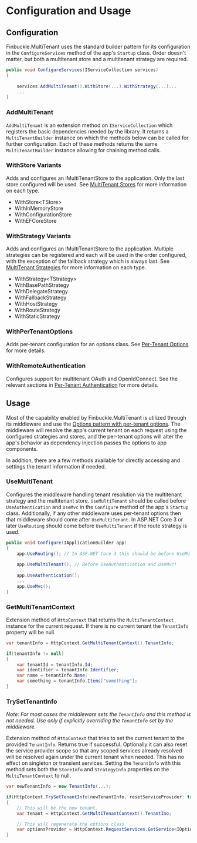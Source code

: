 # Configuration and Usage

## Configuration
Finbuckle.MultiTenant uses the standard builder pattern for its configuration in the `ConfigureServices` method of the app's `Startup` class. Order doesn't matter, but both a multitenant store and a multitenant strategy are required.

```cs
public void ConfigureServices(IServiceCollection services)
{
    ...
    services.AddMultiTenant().WithStore(...).WithStrategy(...)...
    ...
}
```

### AddMultiTenant
`AddMultiTenant` is an extension method on `IServiceCollection` which registers the basic dependencies needed by the library. It returns a `MultiTenantBuilder` instance on which the methods below can be called for further configuration. Each of these methods returns the same `MultiTenantBuilder` instance allowing for chaining method calls.

### WithStore Variants
Adds and configures an IMultiTenantStore to the application. Only the last store configured will be used. See [MultiTenant Stores](Stores) for more information on each type.

- WithStore&lt;TStore&gt;
- WithInMemoryStore
- WithConfigurationStore
- WithEFCoreStore

### WithStrategy Variants
Adds and configures an IMultiTenantStore to the application. Multiple strategies can be registered and each will be used in the order configured, with the exception of the fallback strategy which is always last. See [MultiTenant Strategies](Strategies) for more information on each type.

- WithStrategy&lt;TStrategy&gt;
- WithBasePathStrategy
- WithDelegateStrategy
- WithFallbackStrategy
- WithHostStrategy
- WithRouteStrategy
- WithStaticStrategy

### WithPerTenantOptions<TOptions>
Adds per-tenant configuration for an options class. See [Per-Tenant Options](Options) for more details.

### WithRemoteAuthentication
Configures support for multitenant OAuth and OpenIdConnect. See the relevant sections in [Per-Tenant Authentication](Authentication) for more details.

## Usage
Most of the capability enabled by Finbuckle.MultiTenant is utilized through its middleware and use the [Options pattern with per-tenant options](Options). The middleware will resolve the app's current tenant on each request using the configured strategies and stores, and the per-tenant options will alter the app's behavior as dependency injection passes the options to app components.

In addition, there are a few methods available for directly accessing and settings the tenant information if needed.

### UseMultiTenant
Configures the middleware handling tenant resolution via the multitenant strategy and the multitenant store. `UseMultiTenant` should be called before `UseAuthentication` and `UseMvc` in the `Configure` method of the app's `Startup` class. Additionally, if any other middleware uses per-tenant options then that middleware should come after `UseMultiTenant`. In ASP.NET Core 3 or later `UseRouting` should come before `UseMultiTenant` if the route strategy is used.

```cs
public void Configure(IApplicationBuilder app)
{
    app.UseRouting(); // In ASP.NET Core 3 this should be before UseMultiTenant!
    ...
    app.UseMultiTenant(); // Before UseAuthentication and UseMvc!
    ...
    app.UseAuthentication();
    ...
    app.UseMvc();
}
```

### GetMultiTenantContext
Extension method of `HttpContext` that returns the `MultiTenantContext` instance for the current request. If there is no current tenant the `TenantInfo` property will be null.

```cs
var tenantInfo = HttpContext.GetMultiTenantContext().TenantInfo;

if(tenantInfo != null)
{
    var tenantId = tenantInfo.Id;
    var identifier = tenantInfo.Identifier;
    var name = tenantInfo.Name;
    var something = tenantInfo.Items["something"];
}
```

### TrySetTenantInfo

*Note: For most cases the middleware sets the `TenantInfo` and this method is not needed. Use only if explicitly overriding the `TenantInfo` set by the middleware.*

Extension method of `HttpContext` that tries to set the current tenant to the provided `TenantInfo`. Returns true if successful. Optionally it can also reset the service provider scope so that any scoped services already resolved will be resolved again under the current tenant when needed. This has no effect on singleton or transient services. Setting the `TenantInfo` with this method sets both the `StoreInfo` and `StrategyInfo` properties on the `MultiTenantContext` to null.

```cs
var newTenantInfo = new TenantInfo(...);

if(HttpContext.TrySetTenantInfo(newTenantInfo, resetServiceProvider: true))
{
    // This will be the new tenant.
    var tenant = HttpContext.GetMultiTenantContext().TenantIno;

    // This will regenerate the options class.
    var optionsProvider = HttpContext.RequestServices.GetService<IOptions<MyScopedOptions>>();
}
```